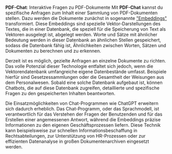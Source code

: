 **PDF-Chat**: Interaktive Fragen zu PDF-Dokumente
Mit **PDF-Chat** kannst du spezifische Anfragen zum Inhalt einer Sammlung von PDF-Dokumenten stellen. Dazu werden die Dokumente zunächst in sogenannte ["Embeddings"](https://de.wikipedia.org/wiki/Worteinbettung) transformiert. Diese Embeddings sind spezielle Vektor-Darstellungen des Textes, die in einer Datenbank, die speziell für die Speicherung von Text als Vektoren ausgelegt ist, abgelegt werden. Worte und Sätze mit ähnlicher Bedeutung werden in dieser Datenbank an ähnlichen Stellen gespeichert, sodass die Datenbank fähig ist, Ähnlichkeiten zwischen Worten, Sätzen und Dokumenten zu berechnen und zu erkennen.

Derzeit ist es möglich, gezielte Anfragen an einzelne Dokumente zu richten. Das volle Potenzial dieser Technologie entfaltet sich jedoch, wenn die Vektorendatenbank umfangreiche eigene Datenbestände umfasst. Beispiele hierfür sind Gesetzessammlungen oder die Gesamtheit der Weisungen aus dem Personalwesen. Sobald eine solche Datenbank aufgebaut ist, können Chatbots, die auf diese Datenbank zugreifen, detaillierte und spezifische Fragen zu den gespeicherten Inhalten beantworten.

Die Einsatzmöglichkeiten von Chat-Programmen wie ChatGPT erweitern sich dadurch erheblich. Das Chat-Programm, oder das Sprachmodell, ist verantwortlich für das Verstehen der Fragen der Benutzenden und für das Erstellen einer angemessenen Antwort, während die Embeddings präzise Informationen zu den eigenen Geschäftsprozessen liefern. Diese Technik kann beispielsweise zur schnellen Informationsbeschaffung in Rechtsabteilungen, zur Unterstützung von HR-Prozessen oder zur effizienten Datenanalyse in großen Dokumentenarchiven eingesetzt werden.

